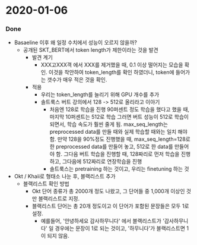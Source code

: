 # 2020-01-06

### Done

- Basaeline 이후 왜 일정 수치에서 성능이 오르지 않을까?
  - 공개된 SKT_BERT에서 token length가 제한이라는 것을 발견
    - 발견 계기
      - XXX고XXX객 에서 XXX를 제거했을 때, 0.1 이상 떨어지는 모습을 확인. 이것을 착안하여 token_length를 확인 하였더니, token에 들어가는 갯수가 매우 적은 것을 확인.
    - 적용
      - 우리는 token_length를 늘리기 위해 GPU 개수를 추가
      - 솔트룩스 버트 강의에서 128 -> 512로 올리라고 이야기
        - 처음엔 128로 학습을 진행 90퍼센트 정도 학습을 했다고 했을 때, 마지막 10퍼센트는 512로 학습
          그러면 버트 성능이 512로 학습이 되면서, 학습 속도가 훨씬 줄게 됨.
          max_seq_length는 preprocessed data를 만들 때와 실제 학습할 때와는 일치  해야 함. 만약 128을 90%정도 진행했을 때, max_seq_length=128로 한 preprocessed data를
          만들어 놓고, 512로 한 data를 만들어야 함. 그다음 버트 학습을 진행할 때, 128짜리로 먼저 학습을 진행하고, 그다음에 512짜리로 연장학습을 진행
        - 솔트룩스는 pretraining 하는 것이고, 우리는 finetuning 하는 것
- Okt / Khaii로 형태소 나눈 후, 블랙리스트 추가
  - 블랙리스트 확인 방법
    - Okt 단어 종류가 총 2000개 정도 나왔고, 그 단어들 중 1,000개 이상인 것만 블랙리스트로 지정.
    - 블랙리스트 단어는 총 20개 정도이고 이 단어가 포함된 문장들은 모두 1로 설정.
      - 예를들어, '안녕하세요 감사하무니다' 에서 블랙리스트가 '감사하무니다' 일 경우에는 문장이 1로 되는 것이고, '하무니다'가 블랙리스트면 1이 되지 않음.



